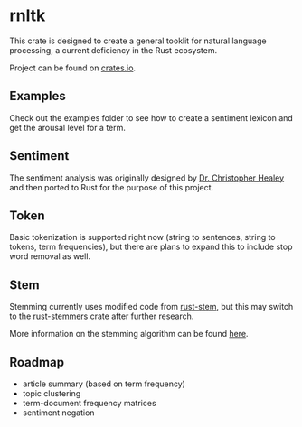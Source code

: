 # rnltk
This crate is designed to create a general tooklit for natural language processing, a current deficiency in the Rust ecosystem.  

Project can be found on [crates.io](https://crates.io/crates/rnltk).

## Examples
Check out the examples folder to see how to create a sentiment lexicon and get the arousal level for a term.

## Sentiment
The sentiment analysis was originally designed by [Dr. Christopher Healey](https://www.csc.ncsu.edu/people/healey) and then ported
to Rust for the purpose of this project.

## Token
Basic tokenization is supported right now (string to sentences, string to tokens, term frequencies), but there are plans to expand 
this to include stop word removal as well.

## Stem
Stemming currently uses modified code from [rust-stem](https://github.com/minhnhdo/rust-stem), but this may switch to the [rust-stemmers](https://crates.io/crates/rust-stemmers) crate after further research.

More information on the stemming algorithm can be found [here](https://tartarus.org/martin/PorterStemmer/).

## Roadmap
* article summary (based on term frequency)
* topic clustering
* term-document frequency matrices
* sentiment negation